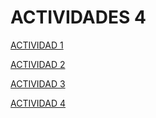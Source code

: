 # ACTIVIDADES 4

[ACTIVIDAD 1](actividad1.html)

[ACTIVIDAD 2](actividad2.html)

[ACTIVIDAD 3](actividad3.html)

[ACTIVIDAD 4](actividad4.html)

